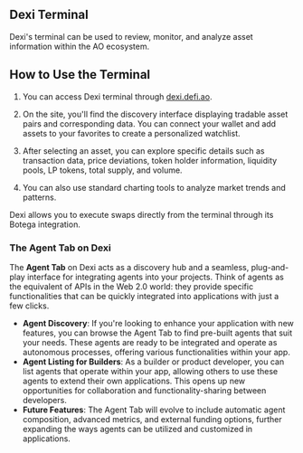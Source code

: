 ## Dexi Terminal

Dexi's terminal can be used to review, monitor, and analyze asset information within the AO ecosystem.

## How to Use the Terminal

1.  You can access Dexi terminal through [dexi.defi.ao](https://dexi.defi.ao/).
2.  On the site, you'll find the discovery interface displaying tradable asset pairs and corresponding data. You can connect your wallet and add assets to your favorites to create a personalized watchlist.

3.  After selecting an asset, you can explore specific details such as transaction data, price deviations, token holder information, liquidity pools, LP tokens, total supply, and volume.
4.  You can also use standard charting tools to analyze market trends and patterns.

Dexi allows you to execute swaps directly from the terminal through its Botega integration.

### The Agent Tab on Dexi

The **Agent Tab** on Dexi acts as a discovery hub and a seamless, plug-and-play interface for integrating agents into your projects. Think of agents as the equivalent of APIs in the Web 2.0 world: they provide specific functionalities that can be quickly integrated into applications with just a few clicks.

- **Agent Discovery**: If you're looking to enhance your application with new features, you can browse the Agent Tab to find pre-built agents that suit your needs. These agents are ready to be integrated and operate as autonomous processes, offering various functionalities within your app.
- **Agent Listing for Builders**: As a builder or product developer, you can list agents that operate within your app, allowing others to use these agents to extend their own applications. This opens up new opportunities for collaboration and functionality-sharing between developers.
- **Future Features**: The Agent Tab will evolve to include automatic agent composition, advanced metrics, and external funding options, further expanding the ways agents can be utilized and customized in applications.
